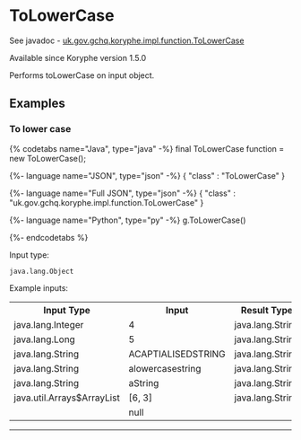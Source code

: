 # ToLowerCase
See javadoc - [uk.gov.gchq.koryphe.impl.function.ToLowerCase](ref://../../javadoc/koryphe/uk/gov/gchq/koryphe/impl/function/ToLowerCase.html)

Available since Koryphe version 1.5.0

Performs toLowerCase on input object.

## Examples

### To lower case


{% codetabs name="Java", type="java" -%}
final ToLowerCase function = new ToLowerCase();

{%- language name="JSON", type="json" -%}
{
  "class" : "ToLowerCase"
}

{%- language name="Full JSON", type="json" -%}
{
  "class" : "uk.gov.gchq.koryphe.impl.function.ToLowerCase"
}

{%- language name="Python", type="py" -%}
g.ToLowerCase()

{%- endcodetabs %}

Input type:

```
java.lang.Object
```

Example inputs:
<table style="display: block;">
<tr><th>Input Type</th><th>Input</th><th>Result Type</th><th>Result</th></tr>
<tr><td>java.lang.Integer</td><td>4</td><td>java.lang.String</td><td>4</td></tr>
<tr><td>java.lang.Long</td><td>5</td><td>java.lang.String</td><td>5</td></tr>
<tr><td>java.lang.String</td><td>ACAPTIALISEDSTRING</td><td>java.lang.String</td><td>acaptialisedstring</td></tr>
<tr><td>java.lang.String</td><td>alowercasestring</td><td>java.lang.String</td><td>alowercasestring</td></tr>
<tr><td>java.lang.String</td><td>aString</td><td>java.lang.String</td><td>astring</td></tr>
<tr><td>java.util.Arrays$ArrayList</td><td>[6, 3]</td><td>java.lang.String</td><td>[6, 3]</td></tr>
<tr><td></td><td>null</td><td></td><td>null</td></tr>
</table>

-----------------------------------------------


